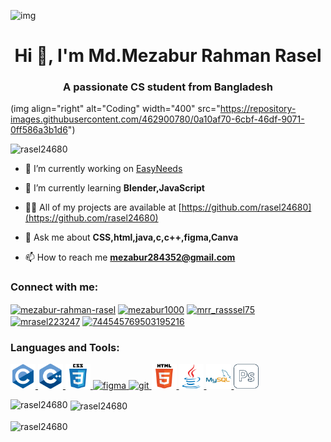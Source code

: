 ![img](https://repository-images.githubusercontent.com/588181932/e36ec678-7984-4cdd-8e4c-a3932772ff8e)
<h1 align="center">Hi 👋, I'm Md.Mezabur Rahman Rasel</h1>
<h3 align="center">A passionate CS student from Bangladesh</h3>

(img align="right" alt="Coding" width="400" src="https://repository-images.githubusercontent.com/462900780/0a10af70-6cbf-46df-9071-0ff586a3b1d6")
<p align="left"> <img src="https://komarev.com/ghpvc/?username=rasel24680&label=Profile%20views&color=0e75b6&style=flat" alt="rasel24680" /> </p>

- 🔭 I’m currently working on [EasyNeeds](https://github.com/RefatHex/EasyNeedsAOOP)

- 🌱 I’m currently learning **Blender,JavaScript**

- 👨‍💻 All of my projects are available at [https://github.com/rasel24680](https://github.com/rasel24680)

- 💬 Ask me about **CSS,html,java,c,c++,figma,Canva**

- 📫 How to reach me **mezabur284352@gmail.com**

<h3 align="left">Connect with me:</h3>
<p align="left">
<a href="https://linkedin.com/in/mezabur-rahman-rasel" target="blank"><img align="center" src="https://raw.githubusercontent.com/rahuldkjain/github-profile-readme-generator/master/src/images/icons/Social/linked-in-alt.svg" alt="mezabur-rahman-rasel" height="30" width="40" /></a>
<a href="https://fb.com/mezabur1000" target="blank"><img align="center" src="https://raw.githubusercontent.com/rahuldkjain/github-profile-readme-generator/master/src/images/icons/Social/facebook.svg" alt="mezabur1000" height="30" width="40" /></a>
<a href="https://instagram.com/mrr_rasssel75" target="blank"><img align="center" src="https://raw.githubusercontent.com/rahuldkjain/github-profile-readme-generator/master/src/images/icons/Social/instagram.svg" alt="mrr_rasssel75" height="30" width="40" /></a>
<a href="https://www.hackerrank.com/mrasel223247" target="blank"><img align="center" src="https://raw.githubusercontent.com/rahuldkjain/github-profile-readme-generator/master/src/images/icons/Social/hackerrank.svg" alt="mrasel223247" height="30" width="40" /></a>
<a href="https://discord.gg/744545769503195216" target="blank"><img align="center" src="https://raw.githubusercontent.com/rahuldkjain/github-profile-readme-generator/master/src/images/icons/Social/discord.svg" alt="744545769503195216" height="30" width="40" /></a>
</p>

<h3 align="left">Languages and Tools:</h3>
<p align="left"> <a href="https://www.cprogramming.com/" target="_blank" rel="noreferrer"> <img src="https://raw.githubusercontent.com/devicons/devicon/master/icons/c/c-original.svg" alt="c" width="40" height="40"/> </a> <a href="https://www.w3schools.com/cpp/" target="_blank" rel="noreferrer"> <img src="https://raw.githubusercontent.com/devicons/devicon/master/icons/cplusplus/cplusplus-original.svg" alt="cplusplus" width="40" height="40"/> </a> <a href="https://www.w3schools.com/css/" target="_blank" rel="noreferrer"> <img src="https://raw.githubusercontent.com/devicons/devicon/master/icons/css3/css3-original-wordmark.svg" alt="css3" width="40" height="40"/> </a> <a href="https://www.figma.com/" target="_blank" rel="noreferrer"> <img src="https://www.vectorlogo.zone/logos/figma/figma-icon.svg" alt="figma" width="40" height="40"/> </a> <a href="https://git-scm.com/" target="_blank" rel="noreferrer"> <img src="https://www.vectorlogo.zone/logos/git-scm/git-scm-icon.svg" alt="git" width="40" height="40"/> </a> <a href="https://www.w3.org/html/" target="_blank" rel="noreferrer"> <img src="https://raw.githubusercontent.com/devicons/devicon/master/icons/html5/html5-original-wordmark.svg" alt="html5" width="40" height="40"/> </a> <a href="https://www.java.com" target="_blank" rel="noreferrer"> <img src="https://raw.githubusercontent.com/devicons/devicon/master/icons/java/java-original.svg" alt="java" width="40" height="40"/> </a> <a href="https://www.mysql.com/" target="_blank" rel="noreferrer"> <img src="https://raw.githubusercontent.com/devicons/devicon/master/icons/mysql/mysql-original-wordmark.svg" alt="mysql" width="40" height="40"/> </a> <a href="https://www.photoshop.com/en" target="_blank" rel="noreferrer"> <img src="https://raw.githubusercontent.com/devicons/devicon/master/icons/photoshop/photoshop-line.svg" alt="photoshop" width="40" height="40"/> </a> </p>

<p><img align="left" src="https://github-readme-stats.vercel.app/api/top-langs?username=rasel24680&show_icons=true&locale=en&layout=compact" alt="rasel24680" /></p>

<p>&nbsp;<img align="center" src="https://github-readme-stats.vercel.app/api?username=rasel24680&show_icons=true&locale=en" alt="rasel24680" /></p>

<p><img align="center" src="https://github-readme-streak-stats.herokuapp.com/?user=rasel24680&" alt="rasel24680" /></p>
